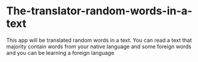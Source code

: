 # The-translator-random-words-in-a-text
This app will be translated random words in a text. You can read a text that majority contain words from your native language and some foreign words and you can be learning a foreign language
